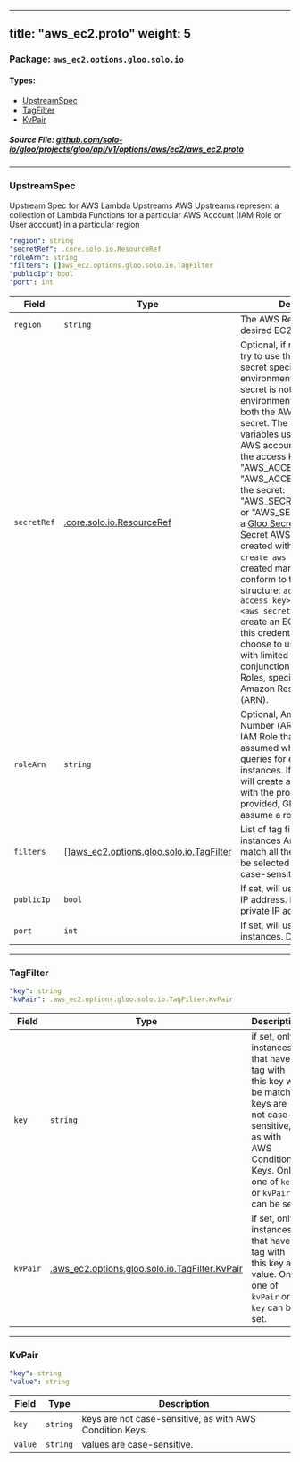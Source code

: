 
---
title: "aws_ec2.proto"
weight: 5
---

<!-- Code generated by solo-kit. DO NOT EDIT. -->


### Package: `aws_ec2.options.gloo.solo.io` 
#### Types:


- [UpstreamSpec](#upstreamspec)
- [TagFilter](#tagfilter)
- [KvPair](#kvpair)
  



##### Source File: [github.com/solo-io/gloo/projects/gloo/api/v1/options/aws/ec2/aws_ec2.proto](https://github.com/solo-io/gloo/blob/master/projects/gloo/api/v1/options/aws/ec2/aws_ec2.proto)





---
### UpstreamSpec

 
Upstream Spec for AWS Lambda Upstreams
AWS Upstreams represent a collection of Lambda Functions for a particular AWS Account (IAM Role or User account)
in a particular region

```yaml
"region": string
"secretRef": .core.solo.io.ResourceRef
"roleArn": string
"filters": []aws_ec2.options.gloo.solo.io.TagFilter
"publicIp": bool
"port": int

```

| Field | Type | Description |
| ----- | ---- | ----------- | 
| `region` | `string` | The AWS Region where the desired EC2 instances exist. |
| `secretRef` | [.core.solo.io.ResourceRef](../../../../../../../../../solo-kit/api/v1/ref.proto.sk/#resourceref) | Optional, if not set, Gloo will try to use the default AWS secret specified by environment variables. If a secret is not provided, the environment must specify both the AWS access key and secret. The environment variables used to indicate the AWS account can be: - for the access key: "AWS_ACCESS_KEY_ID" or "AWS_ACCESS_KEY" - for the secret: "AWS_SECRET_ACCESS_KEY" or "AWS_SECRET_KEY" If set, a [Gloo Secret Ref](https://gloo.solo.io/introduction/concepts/#Secrets) to an AWS Secret AWS Secrets can be created with `glooctl secret create aws ...` If the secret is created manually, it must conform to the following structure: ``` access_key: <aws access key> secret_key: <aws secret key> ``` Gloo will create an EC2 API client with this credential. You may choose to use a credential with limited access in conjunction with a list of Roles, specified by their Amazon Resource Number (ARN). |
| `roleArn` | `string` | Optional, Amazon Resource Number (ARN) referring to IAM Role that should be assumed when the Upstream queries for eligible EC2 instances. If provided, Gloo will create an EC2 API client with the provided role. If not provided, Gloo will not assume a role. |
| `filters` | [[]aws_ec2.options.gloo.solo.io.TagFilter](../aws_ec2.proto.sk/#tagfilter) | List of tag filters for selecting instances An instance must match all the filters in order to be selected Filter keys are not case-sensitive. |
| `publicIp` | `bool` | If set, will use the EC2 public IP address. Defaults to the private IP address. |
| `port` | `int` | If set, will use this port on EC2 instances. Defaults to port 80. |




---
### TagFilter



```yaml
"key": string
"kvPair": .aws_ec2.options.gloo.solo.io.TagFilter.KvPair

```

| Field | Type | Description |
| ----- | ---- | ----------- | 
| `key` | `string` | if set, only instances that have a tag with this key will be matched keys are not case-sensitive, as with AWS Condition Keys. Only one of `key` or `kvPair` can be set. |
| `kvPair` | [.aws_ec2.options.gloo.solo.io.TagFilter.KvPair](../aws_ec2.proto.sk/#kvpair) | if set, only instances that have a tag with this key and value. Only one of `kvPair` or `key` can be set. |




---
### KvPair



```yaml
"key": string
"value": string

```

| Field | Type | Description |
| ----- | ---- | ----------- | 
| `key` | `string` | keys are not case-sensitive, as with AWS Condition Keys. |
| `value` | `string` | values are case-sensitive. |





<!-- Start of HubSpot Embed Code -->
<script type="text/javascript" id="hs-script-loader" async defer src="//js.hs-scripts.com/5130874.js"></script>
<!-- End of HubSpot Embed Code -->
